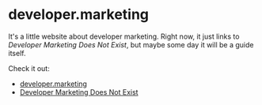 # developer.marketing

It's a little website about developer marketing. Right now, it just links to <em>Developer Marketing Does Not Exist</em>, but maybe some day it will be a guide itself.

Check it out:

* [developer.marketing](https://developer.marketing/)
* [Developer Marketing Does Not Exist](https://everydeveloper.com/developer-marketing/book/)
